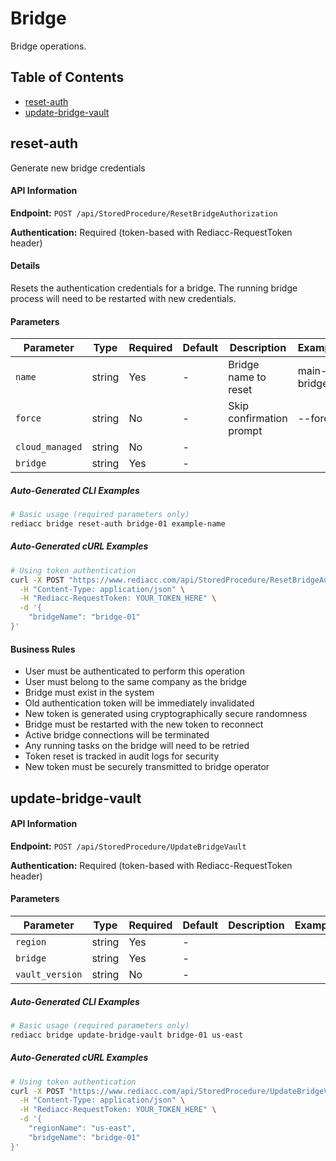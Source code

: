 # Bridge

Bridge operations.

## Table of Contents

- [reset-auth](#reset-auth)
- [update-bridge-vault](#update-bridge-vault)


## reset-auth

Generate new bridge credentials

#### API Information

**Endpoint:** `POST /api/StoredProcedure/ResetBridgeAuthorization`

**Authentication:** Required (token-based with Rediacc-RequestToken header)

#### Details

Resets the authentication credentials for a bridge. The running bridge process will need to be restarted with new credentials.

#### Parameters

| Parameter | Type | Required | Default | Description | Example |
|-----------|------|----------|---------|-------------|---------|
| `name` | string | Yes | - | Bridge name to reset | main-bridge |
| `force` | string | No | - | Skip confirmation prompt | --force |
| `cloud_managed` | string | No | - |  |  |
| `bridge` | string | Yes | - |  |  |

##### Auto-Generated CLI Examples

```bash
# Basic usage (required parameters only)
rediacc bridge reset-auth bridge-01 example-name
```

##### Auto-Generated cURL Examples

```bash
# Using token authentication
curl -X POST "https://www.rediacc.com/api/StoredProcedure/ResetBridgeAuthorization" \
  -H "Content-Type: application/json" \
  -H "Rediacc-RequestToken: YOUR_TOKEN_HERE" \
  -d '{
    "bridgeName": "bridge-01"
}'
```

#### Business Rules

- User must be authenticated to perform this operation
- User must belong to the same company as the bridge
- Bridge must exist in the system
- Old authentication token will be immediately invalidated
- New token is generated using cryptographically secure randomness
- Bridge must be restarted with the new token to reconnect
- Active bridge connections will be terminated
- Any running tasks on the bridge will need to be retried
- Token reset is tracked in audit logs for security
- New token must be securely transmitted to bridge operator


## update-bridge-vault

#### API Information

**Endpoint:** `POST /api/StoredProcedure/UpdateBridgeVault`

**Authentication:** Required (token-based with Rediacc-RequestToken header)

#### Parameters

| Parameter | Type | Required | Default | Description | Example |
|-----------|------|----------|---------|-------------|---------|
| `region` | string | Yes | - |  |  |
| `bridge` | string | Yes | - |  |  |
| `vault_version` | string | No | - |  |  |

##### Auto-Generated CLI Examples

```bash
# Basic usage (required parameters only)
rediacc bridge update-bridge-vault bridge-01 us-east
```

##### Auto-Generated cURL Examples

```bash
# Using token authentication
curl -X POST "https://www.rediacc.com/api/StoredProcedure/UpdateBridgeVault" \
  -H "Content-Type: application/json" \
  -H "Rediacc-RequestToken: YOUR_TOKEN_HERE" \
  -d '{
    "regionName": "us-east",
    "bridgeName": "bridge-01"
}'
```

